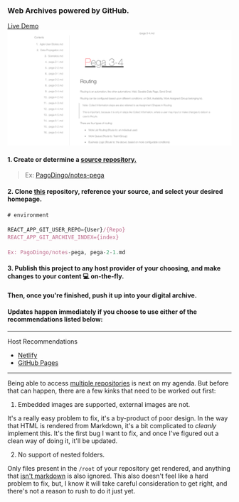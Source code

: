 ### Web Archives powered by GitHub.
<a href="https://master--sparkly-mandazi-9d0d40.netlify.app/" target="_blank">Live Demo</a>
<a href="https://master--sparkly-mandazi-9d0d40.netlify.app/"><img src="./dochub-demo.png" target="_blank"/></a>

#### 1. Create or determine a <u>source repository.</u>

> Ex: [PagoDingo/notes-pega](https://github.com/pagodingo/notes-pega)

#### 2. Clone <u>this</u> repository, reference your source, and select your desired homepage.

```js
# environment

REACT_APP_GIT_USER_REPO={User}/{Repo}
REACT_APP_GIT_ARCHIVE_INDEX={index}

Ex: PagoDingo/notes-pega, pega-2-1.md
```

#### 3. Publish this project to any host provider of your choosing, and make changes to your content 💻 on-the-fly. 

#### Then, once you're finished, push it up into your digital archive.

#### Updates happen immediately if you choose to use either of the recommendations listed below:
---
Host Recommendations
- <a href="https://netlify.com" target="_blank">Netlify</a>
- <a href="https://pages.github.com" target="_blank">GitHub Pages</a>
---
Being able to access <u>multiple repositories</u> is next on my agenda. But before that can happen, there are a few kinks that need to be worked out first:

1. Embedded images are supported, external images are not.

It's a really easy problem to fix, it's a by-product of poor design. In the way that HTML is rendered from Markdown, it's a bit complicated to *cleanly* implement this. It's the first bug I want to fix, and once I've figured out a clean way of doing it, it'll be updated.

2. No support of nested folders.

Only files present in the `/root` of your repository get rendered, and anything that <u>isn't markdown</u> is also ignored. This also doesn't feel like a hard problem to fix, but, I know it will take careful consideration to get right, and there's not a reason to rush to do it just yet.